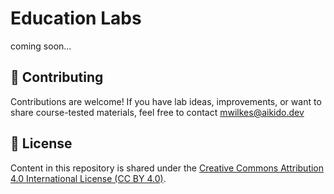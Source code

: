 # Education Labs

coming soon...

## 🤝 Contributing

Contributions are welcome! If you have lab ideas, improvements, or want to share course-tested materials, feel free to contact [mwilkes\@aikido.dev](mailto:mwilkes\@example.com?subject=education-repo)

## 📜 License

Content in this repository is shared under the [Creative Commons Attribution 4.0 International License (CC BY 4.0)](https://creativecommons.org/licenses/by/4.0/).
